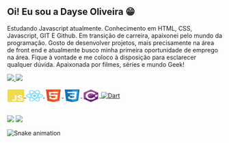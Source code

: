 ## Oi! Eu sou a Dayse Oliveira 😁

Estudando Javascript atualmente. 
Conhecimento em HTML, CSS, Javascript, GIT E Github.
Em transição de carreira, apaixonei pelo mundo da programação. Gosto de desenvolver projetos, mais precisamente na área de front end e atualmente busco minha primeira oportunidade de emprego na área.
Fique à vontade e me coloco à disposição para esclarecer qualquer dúvida.
Apaixonada por filmes, séries e mundo Geek!

 <div>
  <a href="https://github.com/Dayse-Oliveira">
  <img height="180em" src="https://github-readme-stats.vercel.app/api?username=Dayse-Oliveira&show_icons=true&theme=tokyonight&include_all_commits=true&count_private=true"/>
  <img height="180em" src="https://github-readme-stats.vercel.app/api/top-langs/?username=Dayse-Oliveira&layout=compact&langs_count=6&theme=tokyonight"/>
</div>
<div style="display: inline_block"><br>
  <img align="center" alt="Js" height="30" width="40" src="https://raw.githubusercontent.com/devicons/devicon/master/icons/javascript/javascript-plain.svg">
  <img align="center" alt="React" height="30" width="40" src="https://raw.githubusercontent.com/devicons/devicon/master/icons/react/react-original.svg">
  <img align="center" alt="HTML" height="30" width="40" src="https://raw.githubusercontent.com/devicons/devicon/master/icons/html5/html5-original.svg">
  <img align="center" alt="CSS" height="30" width="40" src="https://raw.githubusercontent.com/devicons/devicon/master/icons/css3/css3-original.svg">
  <img align="center" alt="Csharp" height="30" width="40" src="https://raw.githubusercontent.com/devicons/devicon/master/icons/csharp/csharp-original.svg">
  <img align="center" alt="Dart" height="24" width="24" src="https://cdn.jsdelivr.net/gh/devicons/devicon/icons/dart/dart-original.svg">
</div>
 
 <br>
 
  
 
<div> 
  
 

  <a href = "mailto:dayseoliveira5@gmail.com"><img src="https://img.shields.io/badge/-Gmail-%23333?style=for-the-badge&logo=gmail&logoColor=white" target="_blank"></a>
  <a href="https://www.linkedin.com/in/dayse-oliveira-673399223/" target="_blank"><img src="https://img.shields.io/badge/-LinkedIn-%230077B5?style=for-the-badge&logo=linkedin&logoColor=white" target="_blank"></a> 
 
  ![Snake animation](https://github.com/cadudias/cadudias/blob/output/github-contribution-grid-snake.svg)

</div>
